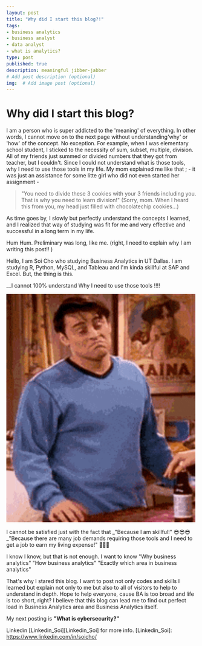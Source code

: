```yaml
---
layout: post
title: "Why did I start this blog?!"
tags:
- business analytics 
- business analyst
- data analyst
- what is analytics?
type: post
published: true
description: meaningful jibber-jabber
# Add post description (optional)
img:  # Add image post (optional)
---
```




# Why did I start this blog?

I am a person who is super addicted to the 'meaning' of everything. In other words, I cannot move on to the next page without understanding'why' or 'how' of the concept. No exception. 
For example, when I was elementary school student, I sticked to the necessity of sum, subset, multiple, division. 
All of my friends just summed or divided numbers that they got from teacher, but I couldn't. Since I could not understand what is those tools, why I need to use those tools in my life. 
My mom explained me like that ; - it was just an assistance for some litte girl who did not even started her assignment - 



>"You need to divide these 3 cookies with your 3 friends including you. 
>That is why you need to learn division!"
(Sorry, mom. When I heard this from you, my head just filled with chocolatechip cookies...) 



As time goes by, I slowly but perfectly understand the concepts I learned, and I realized that way of studying was fit for me and 
very effective and successful in a long term in my life. 

Hum Hum. Preliminary was long, like me. (right, I need to explain why I am writing this post!! ) 




Hello, I am Soi Cho who studying Business Analytics in UT Dallas. I am studying R, Python, MySQL, and Tableau and I'm kinda skillful at SAP and Excel. 
But, the thing is this. 


__I 
cannot 
100% 
understand 
Why 
I 
need 
to 
use 
those 
tools 
!!!! 

<img src="/assets/img/IMG_0002.GIF" width="500" />







I cannot be satisfied just with the fact that 
_"Because I am skillful!"
:sunglasses::sunglasses::sunglasses:
_"Because there are many job demands requiring those tools and I need to get a job to earn my living expense!"
:money_mouth_face::money_mouth_face::money_mouth_face:



I know I know, but that is not enough.
I want to know 
"Why business analytics"
"How business analytics"
"Exactly which area in business analytics"

That's why I stared this blog. I want to post not only codes and skills I learned but explain not only to me but also to all of visitors to help to understand in depth.
Hope to help everyone, cause BA is too broad and life is too short, right?
I believe that this blog can lead me to find out perfect load in Business Analytics area and Business Analytics itself. 



My next posting is 
**"What is cybersecurity?"**




Linkedin [Linkedin_Soi][Linkedin_Soi] for more info. 
[Linkedin_Soi]: https://www.linkedin.com/in/soicho/


